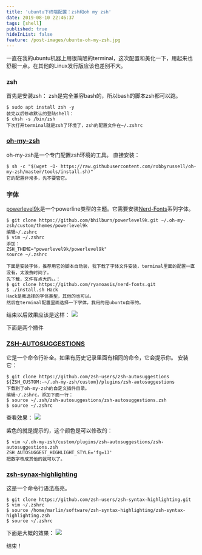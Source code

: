 ```yaml
---
title: 'ubuntu下终端配置：zsh和oh my zsh'
date: 2019-08-10 22:46:37
tags: [shell]
published: true
hideInList: false
feature: /post-images/ubuntu-oh-my-zsh.jpg
---
```

一直在我的ubuntu机器上用很简陋的terminal，这次配置和美化一下，用起来也舒服一点。在其他的Linux发行版应该也差别不大。
<!-- more -->
### zsh
首先是安装zsh：
zsh是完全兼容bash的，所以bash的脚本zsh都可以跑。
```shell
$ sudo apt install zsh -y
装完以后修改默认的登陆shell：
$ chsh -s /bin/zsh
下次打开terminal就是zsh了环境了，zsh的配置文件在~/.zshrc
```

### [oh-my-zsh](https://github.com/robbyrussell/oh-my-zsh)
oh-my-zsh是一个专门配置zsh环境的工具。
直接安装：
```shell
$ sh -c "$(wget -O- https://raw.githubusercontent.com/robbyrussell/oh-my-zsh/master/tools/install.sh)"
它的配置非常多，先不要管它。
```

### 字体
[powerlevel9k](https://github.com/Powerlevel9k/powerlevel9k)是一个powerline类型的主题。它需要安装[Nerd-Fonts](https://github.com/ryanoasis/nerd-fonts)系列字体。
```shell
$ git clone https://github.com/bhilburn/powerlevel9k.git ~/.oh-my-zsh/custom/themes/powerlevel9k
编辑~/.zshrc
$ vim ~/.zshrc
添加：
ZSH_THEME="powerlevel9k/powerlevel9k"
source ~/.zshrc

下面是安装字体，推荐用它的脚本自动装，我下载了字体文件安装，terminal里面的配置一直没有，太浪费时间了。
先下载，文件有点大的。。：
$ git clone https://github.com/ryanoasis/nerd-fonts.git
$ ./install.sh Hack
Hack是我选择的字体类型，其他的也可以。
然后在terminal配置里面选择一下字体，我用的是ubuntu自带的。
```
结束以后效果应该是这样：
![](https://narlim.github.io/nototaku/post-images/1565452591706.png)

下面是两个插件
### [ZSH-AUTOSUGGESTIONS](https://github.com/zsh-users/zsh-autosuggestions)
它是一个命令行补全。如果有历史记录里面有相同的命令，它会提示你。
安装它：
```shell
$ git clone https://github.com/zsh-users/zsh-autosuggestions ${ZSH_CUSTOM:-~/.oh-my-zsh/custom}/plugins/zsh-autosuggestions
下载到了oh-my-zsh的自定义插件目录。
编辑~/.zshrc，添加下面一行：
$ source ~/.zsh/zsh-autosuggestions/zsh-autosuggestions.zsh
$ source ~/.zshrc
```
查看效果：
![](https://narlim.github.io/nototaku/post-images/1565452606154.png)

紫色的就是提示的，这个颜色是可以修改的：
```shell
$ vim ~/.oh-my-zsh/custom/plugins/zsh-autosuggestions/zsh-autosuggestions.zsh
ZSH_AUTOSUGGEST_HIGHLIGHT_STYLE='fg=13'
把数字改成其他的就可以了。
```

### [zsh-synax-highlighting](https://github.com/zsh-users/zsh-syntax-highlighting)
这是一个命令行语法高亮。
```shell
$ git clone https://github.com/zsh-users/zsh-syntax-highlighting.git
$ vim ~/.zshrc
$ source /home/marlin/software/zsh-syntax-highlighting/zsh-syntax-highlighting.zsh
$ source ~/.zshrc
```
下面是大概的效果：
![](https://narlim.github.io/nototaku/post-images/1565452618720.png)

结束！
